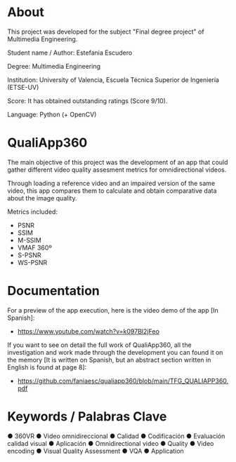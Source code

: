# About 

This project was developed for the subject "Final degree project" of Multimedia Engineering.

Student name / Author: Estefania Escudero

Degree: Multimedia Engineering
 
Institution: University of Valencia, Escuela Técnica Superior de Ingeniería (ETSE-UV)

Score: It has obtained outstanding ratings (Score 9/10).

Language: Python (+ OpenCV)

# QualiApp360

The main objective of this project was the development of an app that could gather different video quality assesment metrics for omnidirectional videos. 

Through loading a reference video and an impaired version of the same video, this app compares them to calculate and obtain comparative data about the image quality.

Metrics included:
* PSNR
* SSIM
* M-SSIM
* VMAF 360º
* S-PSNR
* WS-PSNR

# Documentation

For a preview of the app execution, here is the video demo of the app [In Spanish]: 
* https://www.youtube.com/watch?v=k097BI2jFeo 

If you want to see on detail the full work of QualiApp360, all the investigation and work made through the development you can found it on the memory
[It is written on Spanish, but an abstract section written in English is found at page 8]:
* https://github.com/faniaesc/qualiapp360/blob/main/TFG_QUALIAPP360.pdf

# Keywords / Palabras Clave
● 360VR
● Video omnidireccional
● Calidad
● Codificación
● Evaluación calidad visual
● Aplicación
● Omnidirectional video
● Quality
● Video encoding
● Visual Quality Assessment
● VQA
● Application
